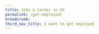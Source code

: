 ```yaml
---
title: Jobs & Career in SG
permalink: /get-employed/
breadcrumb: 
third_nav_title: I want to get employed
---
```

